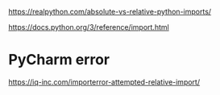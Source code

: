 https://realpython.com/absolute-vs-relative-python-imports/

https://docs.python.org/3/reference/import.html

# PyCharm error
https://iq-inc.com/importerror-attempted-relative-import/
